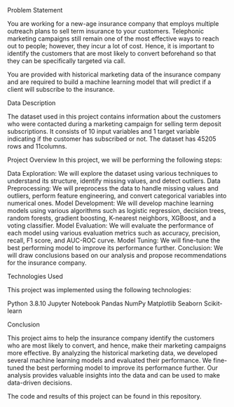 Problem Statement

You are working for a new-age insurance company that employs multiple outreach plans to sell term insurance to your customers. Telephonic marketing campaigns still remain one of the most effective ways to reach out to people; however, they incur a lot of cost. Hence, it is important to identify the customers that are most likely to convert beforehand so that they can be specifically targeted via call.

You are provided with historical marketing data of the insurance company and are required to build a machine learning model that will predict if a client will subscribe to the insurance.

Data Description

The dataset used in this project contains information about the customers who were contacted during a marketing campaign for selling term deposit subscriptions. It consists of 10 input variables and 1 target variable indicating if the customer has subscribed or not. The dataset has 45205 rows and 11columns.

Project Overview
In this project, we will be performing the following steps:

Data Exploration: We will explore the dataset using various techniques to understand its structure, identify missing values, and detect outliers.
Data Preprocessing: We will preprocess the data to handle missing values and outliers, perform feature engineering, and convert categorical variables into numerical ones.
Model Development: We will develop machine learning models using various algorithms such as logistic regression, decision trees, random forests, gradient boosting, K-nearest neighbors, XGBoost, and a voting classifier.
Model Evaluation: We will evaluate the performance of each model using various evaluation metrics such as accuracy, precision, recall, F1 score, and AUC-ROC curve.
Model Tuning: We will fine-tune the best performing model to improve its performance further.
Conclusion: We will draw conclusions based on our analysis and propose recommendations for the insurance company.

Technologies Used

This project was implemented using the following technologies:

Python 3.8.10
Jupyter Notebook
Pandas
NumPy
Matplotlib
Seaborn
Scikit-learn

Conclusion

This project aims to help the insurance company identify the customers who are most likely to convert, and hence, make their marketing campaigns more effective. By analyzing the historical marketing data, we developed several machine learning models and evaluated their performance. We fine-tuned the best performing model to improve its performance further. Our analysis provides valuable insights into the data and can be used to make data-driven decisions.

The code and results of this project can be found in this repository.
